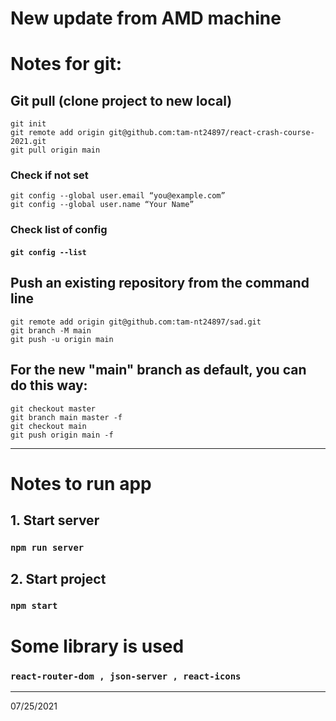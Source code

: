 # New update from AMD machine

# Notes for git:

## Git pull (clone project to new local)

```
git init
git remote add origin git@github.com:tam-nt24897/react-crash-course-2021.git
git pull origin main
```

### Check if not set
```
git config --global user.email “you@example.com”
git config --global user.name “Your Name”
```

### Check list of config
#### `git config --list`

## Push an existing repository from the command line

```
git remote add origin git@github.com:tam-nt24897/sad.git
git branch -M main
git push -u origin main
```

## For the new "main" branch as default, you can do this way:

```
git checkout master
git branch main master -f
git checkout main
git push origin main -f
```

---

# Notes to run app

## 1. Start server

### `npm run server`

## 2. Start project

### `npm start`

# Some library is used

### `react-router-dom , json-server , react-icons`

---

07/25/2021
